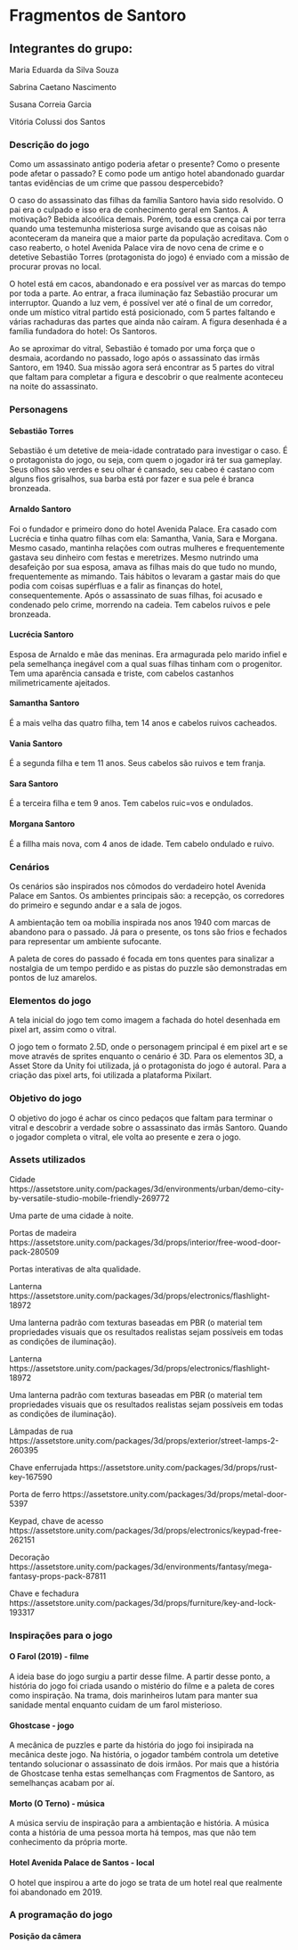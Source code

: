 # Fragmentos de Santoro

## Integrantes do grupo: 
<p>Maria Eduarda da Silva Souza</p>
<p>Sabrina Caetano Nascimento</p>
<p>Susana Correia Garcia</p>
<p>Vitória Colussi dos Santos</p>

### Descrição do jogo

<p>Como um assassinato antigo poderia afetar o presente? Como o presente pode afetar o passado? E como pode um antigo hotel abandonado guardar tantas evidências de um crime que passou despercebido?</p>
<p>O caso do assassinato das filhas da família Santoro havia sido resolvido. O pai era o culpado e isso era de conhecimento geral em Santos. A motivação? Bebida alcoólica demais. Porém, toda essa crença cai por terra quando uma testemunha misteriosa surge avisando que as coisas não aconteceram da maneira que a maior parte da população acreditava. Com o caso reaberto, o hotel Avenida Palace vira de novo cena de crime e o detetive Sebastião Torres (protagonista do jogo) é enviado com a missão de procurar provas no local.</p>
<p>O hotel está em cacos, abandonado e era possível ver as marcas do tempo por toda a parte. Ao entrar, a fraca iluminação faz Sebastião procurar um interruptor. Quando a luz vem, é possível ver até o final de um corredor, onde um místico vitral partido está posicionado, com 5 partes faltando e várias rachaduras das partes que ainda não caíram. A figura desenhada é a família fundadora do hotel: Os Santoros.  </p>
<p>Ao se aproximar do vitral, Sebastião é tomado por uma força que o desmaia, acordando no passado, logo após o assassinato das irmãs Santoro, em 1940. Sua missão agora será encontrar as 5 partes do vitral que faltam para completar a figura e descobrir o que realmente aconteceu na noite do assassinato.</p>

### Personagens
#### Sebastião Torres
<p>Sebastião é um detetive de meia-idade contratado para investigar o caso. É o protagonista do jogo, ou seja, com quem o jogador irá ter sua gameplay. Seus olhos são verdes e seu olhar é cansado, seu cabeo é castano com alguns fios grisalhos, sua barba está por fazer e sua pele é branca bronzeada.</p>

#### Arnaldo Santoro
<p>Foi o fundador e primeiro dono do hotel Avenida Palace. Era casado com Lucrécia e tinha quatro filhas com ela: Samantha, Vania, Sara e Morgana. Mesmo casado, mantinha relações com outras mulheres e frequentemente gastava seu dinheiro com festas e meretrizes. Mesmo nutrindo uma desafeição por sua esposa, amava as filhas mais do que tudo no mundo, frequentemente as mimando. Tais hábitos o levaram a gastar mais do que podia com coisas supérfluas e a falir as finanças do hotel, consequentemente. Após o assassinato de suas filhas, foi acusado e condenado pelo crime, morrendo na cadeia. Tem cabelos ruivos e pele bronzeada. </p>

#### Lucrécia Santoro
<p>Esposa de Arnaldo e mãe das meninas. Era armagurada pelo marido infiel e pela semelhança inegável com a qual suas filhas tinham com o progenitor. Tem uma aparência cansada e triste, com cabelos castanhos milimetricamente ajeitados.</p>

#### Samantha Santoro
<p>É a mais velha das quatro filha, tem 14 anos e cabelos ruivos cacheados.</p>

#### Vania Santoro
<p>É a segunda filha e tem 11 anos. Seus cabelos são ruivos e tem franja.</p>

#### Sara Santoro
<p>É a terceira filha e tem 9 anos. Tem cabelos ruic=vos e ondulados. </p>

#### Morgana Santoro
<p>É a fillha mais nova, com 4 anos de idade. Tem cabelo ondulado e ruivo.</p>

### Cenários
<p>Os cenários são inspirados nos cômodos do verdadeiro hotel Avenida Palace em Santos. Os ambientes principais são: a recepção, os corredores do primeiro e segundo andar e a sala de jogos.</p>
<p>A ambientação tem oa mobília inspirada nos anos 1940 com marcas de abandono para o passado. Já para o presente, os tons são frios e fechados para representar um ambiente sufocante. </p>
<p>A paleta de cores do passado é focada em tons quentes para sinalizar a nostalgia de um tempo perdido e as pistas do puzzle são demonstradas em pontos de luz amarelos.</p>

### Elementos do jogo
<P>A tela inicial do jogo tem como imagem a fachada do hotel desenhada em pixel art, assim como o vitral.</P>
<p>O jogo tem o formato 2.5D, onde o personagem principal é em pixel art e se move através de sprites enquanto o cenário é 3D. Para os elementos 3D, a Asset Store da Unity foi utilizada, já o protagonista do jogo é autoral. Para a criação das pixel arts, foi utilizada a plataforma Pixilart.</p>

### Objetivo do jogo
<P>O objetivo do jogo é achar os cinco pedaços que faltam para terminar o vitral e descobrir a verdade sobre o assassinato das irmãs Santoro. Quando o jogador completa o vitral, ele volta ao presente e zera o jogo. </P>

### Assets utilizados
<P>
Cidade
https://assetstore.unity.com/packages/3d/environments/urban/demo-city-by-versatile-studio-mobile-friendly-269772

Uma parte de uma cidade à noite.
</P>
<P>
Portas de madeira
https://assetstore.unity.com/packages/3d/props/interior/free-wood-door-pack-280509

Portas interativas de alta qualidade.
</P>
<P>Lanterna
https://assetstore.unity.com/packages/3d/props/electronics/flashlight-18972

Uma lanterna padrão com texturas baseadas em PBR (o material tem propriedades visuais que os resultados realistas sejam possíveis em todas as condições de iluminação).

</P>
<P>Lanterna
https://assetstore.unity.com/packages/3d/props/electronics/flashlight-18972

Uma lanterna padrão com texturas baseadas em PBR (o material tem propriedades visuais que os resultados realistas sejam possíveis em todas as condições de iluminação).

</P>
<P>Lâmpadas de rua
https://assetstore.unity.com/packages/3d/props/exterior/street-lamps-2-260395

</P>
<P>Chave enferrujada
https://assetstore.unity.com/packages/3d/props/rust-key-167590
</P>
<P>Porta de ferro
https://assetstore.unity.com/packages/3d/props/metal-door-5397

</P>
<P>Keypad, chave de acesso
https://assetstore.unity.com/packages/3d/props/electronics/keypad-free-262151
</P>
<P>Decoração
https://assetstore.unity.com/packages/3d/environments/fantasy/mega-fantasy-props-pack-87811
</P>
<P>Chave e fechadura
https://assetstore.unity.com/packages/3d/props/furniture/key-and-lock-193317

</P>

### Inspirações para o jogo
#### O Farol (2019) - filme
<p>A ideia base do jogo surgiu a partir desse filme. A partir desse ponto, a história do jogo foi criada usando o mistério do filme e a paleta de cores como inspiração. Na trama, dois marinheiros lutam para manter sua sanidade mental enquanto cuidam de um farol misterioso. </p>

#### Ghostcase - jogo
<p>A mecânica de puzzles e parte da história do jogo foi insipirada na mecânica deste jogo. Na história, o jogador também controla um detetive tentando solucionar o assassinato de dois irmãos. Por mais que a história de Ghostcase tenha estas semelhanças com Fragmentos de Santoro, as semelhanças acabam por aí.</p>

#### Morto (O Terno) - música
<p>A música serviu de inspiração para a ambientação e história. A música conta a história de uma pessoa morta há tempos, mas que não tem conhecimento da própria morte.</p>

#### Hotel Avenida Palace de Santos - local
<p>O hotel que inspirou a arte do jogo se trata de um hotel real que realmente foi abandonado em 2019. </p>

### A programação do jogo
#### Posição da câmera
<p></p>
